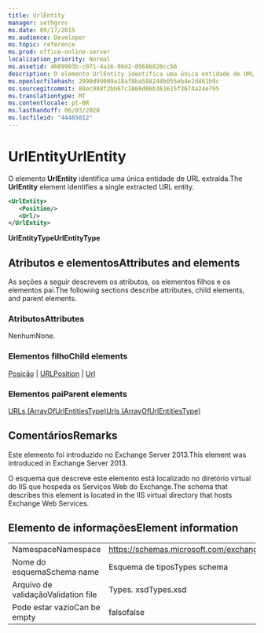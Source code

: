 ```yaml
---
title: UrlEntity
manager: sethgros
ms.date: 09/17/2015
ms.audience: Developer
ms.topic: reference
ms.prod: office-online-server
localization_priority: Normal
ms.assetid: 4609903b-c071-4a16-98d2-05686828cc56
description: O elemento UrlEntity identifica uma única entidade de URL extraída.
ms.openlocfilehash: 2990d99009a18af8ba588244b055eb4e2d461b9c
ms.sourcegitcommit: 88ec988f2bb67c1866d06b361615f3674a24e795
ms.translationtype: MT
ms.contentlocale: pt-BR
ms.lasthandoff: 06/03/2020
ms.locfileid: "44465012"
---
```

# <a name="urlentity"></a><span data-ttu-id="812dd-103">UrlEntity</span><span class="sxs-lookup"><span data-stu-id="812dd-103">UrlEntity</span></span>

<span data-ttu-id="812dd-104">O elemento **UrlEntity** identifica uma única entidade de URL extraída.</span><span class="sxs-lookup"><span data-stu-id="812dd-104">The **UrlEntity** element identifies a single extracted URL entity.</span></span> 
  
```XML
<UrlEntity>
   <Position/>
   <Url/>
</UrlEntity>
```

 <span data-ttu-id="812dd-105">**UrlEntityType**</span><span class="sxs-lookup"><span data-stu-id="812dd-105">**UrlEntityType**</span></span>
## <a name="attributes-and-elements"></a><span data-ttu-id="812dd-106">Atributos e elementos</span><span class="sxs-lookup"><span data-stu-id="812dd-106">Attributes and elements</span></span>

<span data-ttu-id="812dd-107">As seções a seguir descrevem os atributos, os elementos filhos e os elementos pai.</span><span class="sxs-lookup"><span data-stu-id="812dd-107">The following sections describe attributes, child elements, and parent elements.</span></span>
  
### <a name="attributes"></a><span data-ttu-id="812dd-108">Atributos</span><span class="sxs-lookup"><span data-stu-id="812dd-108">Attributes</span></span>

<span data-ttu-id="812dd-109">Nenhum</span><span class="sxs-lookup"><span data-stu-id="812dd-109">None.</span></span>
  
### <a name="child-elements"></a><span data-ttu-id="812dd-110">Elementos filho</span><span class="sxs-lookup"><span data-stu-id="812dd-110">Child elements</span></span>

<span data-ttu-id="812dd-111">[Posição](position.md)  |  [URL](url-ex15websvcsotherref.md)</span><span class="sxs-lookup"><span data-stu-id="812dd-111">[Position](position.md) | [Url ](url-ex15websvcsotherref.md)</span></span>
  
### <a name="parent-elements"></a><span data-ttu-id="812dd-112">Elementos pai</span><span class="sxs-lookup"><span data-stu-id="812dd-112">Parent elements</span></span>

[<span data-ttu-id="812dd-113">URLs (ArrayOfUrlEntitiesType)</span><span class="sxs-lookup"><span data-stu-id="812dd-113">Urls (ArrayOfUrlEntitiesType)</span></span>](urls-arrayofurlentitiestype.md)
  
## <a name="remarks"></a><span data-ttu-id="812dd-114">Comentários</span><span class="sxs-lookup"><span data-stu-id="812dd-114">Remarks</span></span>

<span data-ttu-id="812dd-115">Este elemento foi introduzido no Exchange Server 2013.</span><span class="sxs-lookup"><span data-stu-id="812dd-115">This element was introduced in Exchange Server 2013.</span></span>
  
<span data-ttu-id="812dd-116">O esquema que descreve este elemento está localizado no diretório virtual do IIS que hospeda os Serviços Web do Exchange.</span><span class="sxs-lookup"><span data-stu-id="812dd-116">The schema that describes this element is located in the IIS virtual directory that hosts Exchange Web Services.</span></span>
  
## <a name="element-information"></a><span data-ttu-id="812dd-117">Elemento de informações</span><span class="sxs-lookup"><span data-stu-id="812dd-117">Element information</span></span>

|||
|:-----|:-----|
|<span data-ttu-id="812dd-118">Namespace</span><span class="sxs-lookup"><span data-stu-id="812dd-118">Namespace</span></span>  <br/> |https://schemas.microsoft.com/exchange/services/2006/types  <br/> |
|<span data-ttu-id="812dd-119">Nome do esquema</span><span class="sxs-lookup"><span data-stu-id="812dd-119">Schema name</span></span>  <br/> |<span data-ttu-id="812dd-120">Esquema de tipos</span><span class="sxs-lookup"><span data-stu-id="812dd-120">Types schema</span></span>  <br/> |
|<span data-ttu-id="812dd-121">Arquivo de validação</span><span class="sxs-lookup"><span data-stu-id="812dd-121">Validation file</span></span>  <br/> |<span data-ttu-id="812dd-122">Types. xsd</span><span class="sxs-lookup"><span data-stu-id="812dd-122">Types.xsd</span></span>  <br/> |
|<span data-ttu-id="812dd-123">Pode estar vazio</span><span class="sxs-lookup"><span data-stu-id="812dd-123">Can be empty</span></span>  <br/> |<span data-ttu-id="812dd-124">falso</span><span class="sxs-lookup"><span data-stu-id="812dd-124">false</span></span>  <br/> |
   

